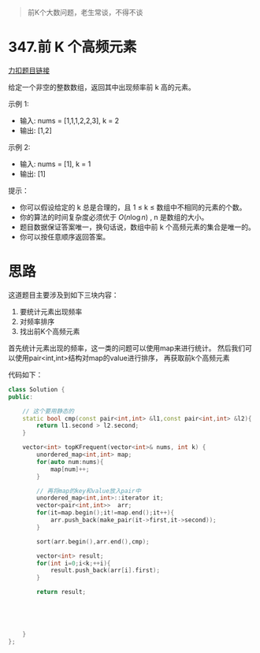 > 前K个大数问题，老生常谈，不得不谈

# 347.前 K 个高频元素

[力扣题目链接](https://leetcode-cn.com/problems/top-k-frequent-elements/)

给定一个非空的整数数组，返回其中出现频率前 k 高的元素。

示例 1:
* 输入: nums = [1,1,1,2,2,3], k = 2
* 输出: [1,2]

示例 2:
* 输入: nums = [1], k = 1
* 输出: [1]

提示：
* 你可以假设给定的 k 总是合理的，且 1 ≤ k ≤ 数组中不相同的元素的个数。
* 你的算法的时间复杂度必须优于 $O(n \log n)$ , n 是数组的大小。
* 题目数据保证答案唯一，换句话说，数组中前 k 个高频元素的集合是唯一的。
* 你可以按任意顺序返回答案。

# 思路

这道题目主要涉及到如下三块内容：
1. 要统计元素出现频率
2. 对频率排序
3. 找出前K个高频元素

首先统计元素出现的频率，这一类的问题可以使用map来进行统计。
然后我们可以使用pair<int,int>结构对map的value进行排序，
再获取前k个高频元素

代码如下：
```CPP
class Solution {
public:

    // 这个要用静态的  
    static bool cmp(const pair<int,int> &l1,const pair<int,int> &l2){
        return l1.second > l2.second;
    }

    vector<int> topKFrequent(vector<int>& nums, int k) {
        unordered_map<int,int> map;
        for(auto num:nums){
            map[num]++;
        }

        // 再将map的key和value放入pair中
        unordered_map<int,int>::iterator it;
        vector<pair<int,int>>  arr;
        for(it=map.begin();it!=map.end();it++){
            arr.push_back(make_pair(it->first,it->second));
        }

        sort(arr.begin(),arr.end(),cmp);

        vector<int> result;
        for(int i=0;i<k;++i){
            result.push_back(arr[i].first);
        }

        return result;


    


    }
};
```
